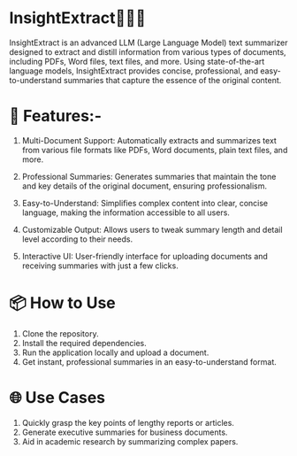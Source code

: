 # InsightExtract⛓️‍💥🔖
InsightExtract is an advanced LLM (Large Language Model) text summarizer designed to extract and distill information from various types of documents, including PDFs, Word files, text files, and more. Using state-of-the-art language models, InsightExtract provides concise, professional, and easy-to-understand summaries that capture the essence of the original content.

# 🚀 Features:-

1. Multi-Document Support: 
Automatically extracts and summarizes text from various file formats like PDFs, Word documents, plain text files, and more.

2. Professional Summaries: 
Generates summaries that maintain the tone and key details of the original document, ensuring professionalism.

3. Easy-to-Understand: 
Simplifies complex content into clear, concise language, making the information accessible to all users.

4. Customizable Output: 
Allows users to tweak summary length and detail level according to their needs.

5. Interactive UI: 
User-friendly interface for uploading documents and receiving summaries with just a few clicks.

# 📦 How to Use
1. Clone the repository.
2. Install the required dependencies.
3. Run the application locally and upload a document.
4. Get instant, professional summaries in an easy-to-understand format.

# 🌐 Use Cases
1. Quickly grasp the key points of lengthy reports or articles.
2. Generate executive summaries for business documents.
3. Aid in academic research by summarizing complex papers.
